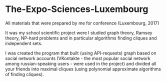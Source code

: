 # The-Expo-Sciences-Luxembourg
All materials that were prepared by me for conference (Luxembourg, 2017)

It was my school scientific project were I studied graph theory, Ramsey theory, NP-hard problems and in particular algorithms finding cliques and independent sets.

I was created the program that built (using API-requests) graph based on social network accounts (VKontakte - the most popular social network among russian-speaking users - were used in the project) and divided all your friends into maximal cliques (using polynomial approximate algorithms of finding cliques).
